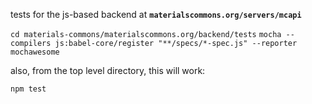 tests for the js-based backend at **`materialscommons.org/servers/mcapi`**

`cd materials-commons/materialscommons.org/backend/tests`
`mocha --compilers js:babel-core/register "**/specs/*-spec.js" --reporter mochawesome`

also, from the top level directory, this will work:

`npm test`
